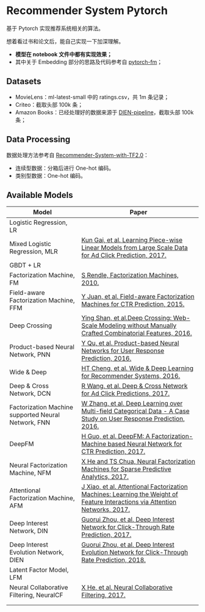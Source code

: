 # Recommender System Pytorch
基于 Pytorch 实现推荐系统相关的算法。

想着看过书和论文后，能自己实现一下加深理解。



- **模型在 notebook 文件中都有实现效果；**
- 其中关于 Embedding 部分的思路及代码参考自 [pytorch-fm](https://github.com/rixwew/pytorch-fm)；



## Datasets

- MovieLens：ml-latest-small 中的 ratings.csv，共 1m 条记录；
- Criteo：截取头部 100k 条；
- Amazon Books：已经处理好的数据来源于 [DIEN-pipeline](https://github.com/kupuSs/DIEN-pipline)，截取头部 100k 条；

## Data Processing

数据处理方法参考自 [Recommender-System-with-TF2.0](https://github.com/ZiyaoGeng/Recommender-System-with-TF2.0)：

- 连续型数据：分箱后进行 One-hot 编码。
- 类别型数据：One-hot 编码。



## Available Models

| Model                                               | Paper                                                        |
| --------------------------------------------------- | ------------------------------------------------------------ |
| Logistic Regression, LR                             |                                                              |
| Mixed Logistic Regression, MLR                      | [Kun Gai, et al. Learning Piece-wise Linear Models from Large Scale Data for Ad Click Prediction, 2017.](https://arxiv.org/abs/1704.05194) |
| GBDT + LR                                           |                                                              |
| Factorization Machine, FM                           | [S Rendle, Factorization Machines, 2010.](https://www.csie.ntu.edu.tw/~b97053/paper/Rendle2010FM.pdf) |
| Field-aware Factorization Machine, FFM              | [ Y Juan, et al. Field-aware Factorization Machines for CTR Prediction, 2015.](https://www.csie.ntu.edu.tw/~cjlin/papers/ffm.pdf) |
| Deep Crossing                                       | [Ying Shan, et al.Deep Crossing: Web-Scale Modeling without Manually Crafted Combinatorial Features, 2016.](http://www.kdd.org/kdd2016/papers/files/adf0975-shanA.pdf) |
| Product-based Neural Network, PNN                   | [Y Qu, et al. Product-based Neural Networks for User Response Prediction, 2016.](https://arxiv.org/abs/1611.00144) |
| Wide & Deep                                         | [HT Cheng, et al. Wide & Deep Learning for Recommender Systems, 2016.](https://arxiv.org/abs/1606.07792) |
| Deep & Cross Network, DCN                           | [R Wang, et al. Deep & Cross Network for Ad Click Predictions, 2017.](https://arxiv.org/abs/1708.05123) |
| Factorization Machine supported Neural Network, FNN | [W Zhang, et al. Deep Learning over Multi-field Categorical Data - A Case Study on User Response Prediction, 2016.](https://arxiv.org/abs/1601.02376) |
| DeepFM                                              | [H Guo, et al. DeepFM: A Factorization-Machine based Neural Network for CTR Prediction, 2017.](https://arxiv.org/abs/1703.04247) |
| Neural Factorization Machine, NFM                   | [X He and TS Chua, Neural Factorization Machines for Sparse Predictive Analytics, 2017.](https://arxiv.org/abs/1708.05027) |
| Attentional Factorization Machine, AFM              | [J Xiao, et al. Attentional Factorization Machines: Learning the Weight of Feature Interactions via Attention Networks, 2017.](https://arxiv.org/abs/1708.04617) |
| Deep Interest Network, DIN                          | [Guorui Zhou, et al. Deep Interest Network for Click-Through Rate Prediction, 2017.](https://arxiv.org/abs/1706.06978) |
| Deep Interest Evolution Network, DIEN               | [Guorui Zhou, et al. Deep Interest Evolution Network for Click-Through Rate Prediction, 2018.](https://arxiv.org/abs/1809.03672) |
| Latent Factor Model, LFM                            |                                                              |
| Neural Collaborative Filtering, NeuralCF            | [X He, et al. Neural Collaborative Filtering, 2017.](https://arxiv.org/abs/1708.05031) |
|                                                     |                                                              |
|                                                     |                                                              |

